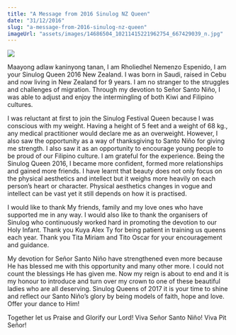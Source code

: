 ```yaml
---
title: "A Message from 2016 Sinulog NZ Queen"
date: "31/12/2016"
slug: "a-message-from-2016-sinulog-nz-queen"
imageUrl: "assets/images/14686504_10211415221962754_667429039_n.jpg"
---
```


![](https://i0.wp.com/santonino-nz.org/wp-content/uploads/2016/12/14686504_10211415221962754_667429039_n.jpg?resize=488%2C735)

Maayong adlaw kaninyong tanan, I am Rholiedhel Nemenzo Espenido, I am your Sinulog Queen 2016 New Zealand. I was born in Saudi, raised in Cebu and now living in New Zealand for 9 years. I am no stranger to the struggles and challenges of migration. Through my devotion to Señor Santo Niño, I was able to adjust and enjoy the intermingling of both Kiwi and Filipino cultures.

I was reluctant at first to join the Sinulog Festival Queen because I was conscious with my weight. Having a height of 5 feet and a weight of 68 kg., any medical practitioner would declare me as an overweight. However, I also saw the opportunity as a way of thanksgiving to Santo Niño for giving me strength. I also saw it as an opportunity to encourage young people to be proud of our Filipino culture. I am grateful for the experience. Being the Sinulog Queen 2016, I became more confident, formed more relationships and gained more friends. I have learnt that beauty does not only focus on the physical aesthetics and intellect but it weighs more heavily on each person’s heart or character. Physical aesthetics changes in vogue and intellect can be vast yet it still depends on how it is practised.

I would like to thank My friends, family and my love ones who have supported me in any way. I would also like to thank the organisers of Sinulog who continuously worked hard in promoting the devotion to our Holy Infant. Thank you Kuya Alex Ty for being patient in training us queens each year. Thank you Tita Miriam and Tito Oscar for your encouragement and guidance.

My devotion for Señor Santo Niño have strengthened even more because He has blessed me with this opportunity and many other more. I could not count the blessings He has given me. Now my reign is about to end and it is my honour to introduce and turn over my crown to one of these beautiful ladies who are all deserving. Sinulog Queens of 2017 it is your time to shine and reflect our Santo Niño’s glory by being models of faith, hope and love. Offer your dance to Him!

Together let us Praise and Glorify our Lord! Viva Señor Santo Niño! Viva Pit Señor!